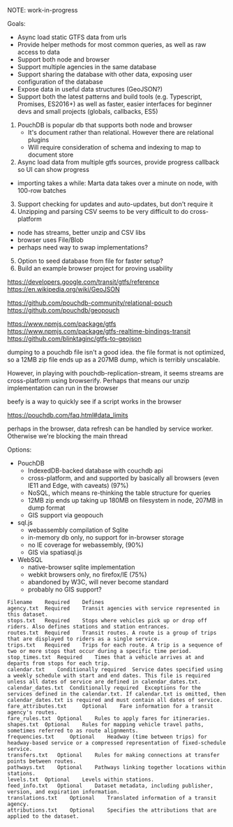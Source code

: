 NOTE: work-in-progress

Goals:

- Async load static GTFS data from urls
- Provide helper methods for most common queries, as well as raw access to data
- Support both node and browser
- Support multiple agencies in the same database
- Support sharing the database with other data, exposing user configuration of the database
- Expose data in useful data structures (GeoJSON?)
- Support both the latest patterns and build tools (e.g. Typescript, Promises, ES2016+) as well as faster, easier interfaces
  for beginner devs and small projects (globals, callbacks, ES5)

1. PouchDB is popular db that supports both node and browser
    - It's document rather than relational. However there are relational plugins
    - Will require consideration of schema and indexing to map to document store
2. Async load data from multiple gtfs sources, provide progress callback so UI can show progress
  - importing takes a  while: Marta data takes over a minute on node, with 100-row batches
3. Support checking for updates and auto-updates, but don't require it
4. Unzipping and parsing CSV seems to be very difficult to do cross-platform
  - node has streams, better unzip and CSV libs
  - browser uses File/Blob
  - perhaps need way to swap implementations?
5. Option to seed database from file for faster setup?
6. Build an example browser project for proving usability

https://developers.google.com/transit/gtfs/reference
https://en.wikipedia.org/wiki/GeoJSON

https://github.com/pouchdb-community/relational-pouch
https://github.com/pouchdb/geopouch

https://www.npmjs.com/package/gtfs
https://www.npmjs.com/package/gtfs-realtime-bindings-transit
https://github.com/blinktaginc/gtfs-to-geojson


dumping to a pouchdb file isn't a good idea. the file format is not optimized, so a 12MB zip file ends up as a 207MB dump,
which is terribly unscalable.

However, in playing with pouchdb-replication-stream, it seems streams are cross-platform using browserify. Perhaps that means
our unzip implementation can run in the browser

beefy is a way to quickly see if a script works in the browser

https://pouchdb.com/faq.html#data_limits

perhaps in the browser, data refresh can be handled by service worker. Otherwise we're blocking the main thread

Options: 
- PouchDB
  - IndexedDB-backed database with couchdb api
  - cross-platform, and and supported by basically all browsers (even IE11 and Edge, with caveats) (97%)
  - NoSQL, which means re-thinking the table structure for queries
  - 12MB zip ends up taking up 180MB on filesystem in node, 207MB in dump format
  - GIS support via geopouch
- sql.js
  - webassembly compilation of Sqlite
  - in-memory db only, no support for in-browser storage
  - no IE coverage for webassembly, (90%)
  - GIS via spatiasql.js
- WebSQL
  - native-browser sqlite implementation
  - webkit browsers only, no firefox/IE (75%)
  - abandoned by W3C, will never become standard
  - probably no GIS support?

```
Filename 	Required 	Defines
agency.txt 	Required 	Transit agencies with service represented in this dataset.
stops.txt 	Required 	Stops where vehicles pick up or drop off riders. Also defines stations and station entrances.
routes.txt 	Required 	Transit routes. A route is a group of trips that are displayed to riders as a single service.
trips.txt 	Required 	Trips for each route. A trip is a sequence of two or more stops that occur during a specific time period.
stop_times.txt 	Required 	Times that a vehicle arrives at and departs from stops for each trip.
calendar.txt 	Conditionally required 	Service dates specified using a weekly schedule with start and end dates. This file is required unless all dates of service are defined in calendar_dates.txt.
calendar_dates.txt 	Conditionally required 	Exceptions for the services defined in the calendar.txt. If calendar.txt is omitted, then calendar_dates.txt is required and must contain all dates of service.
fare_attributes.txt 	Optional 	Fare information for a transit agency's routes.
fare_rules.txt 	Optional 	Rules to apply fares for itineraries.
shapes.txt 	Optional 	Rules for mapping vehicle travel paths, sometimes referred to as route alignments.
frequencies.txt 	Optional 	Headway (time between trips) for headway-based service or a compressed representation of fixed-schedule service.
transfers.txt 	Optional 	Rules for making connections at transfer points between routes.
pathways.txt 	Optional 	Pathways linking together locations within stations.
levels.txt 	Optional 	Levels within stations.
feed_info.txt 	Optional 	Dataset metadata, including publisher, version, and expiration information.
translations.txt 	Optional 	Translated information of a transit agency.
attributions.txt 	Optional 	Specifies the attributions that are applied to the dataset.
```

